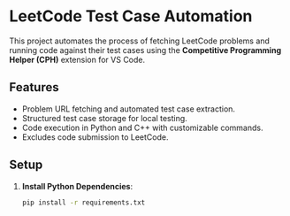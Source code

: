 # LeetCode Test Case Automation

This project automates the process of fetching LeetCode problems and running code against their test cases using the **Competitive Programming Helper (CPH)** extension for VS Code.

## Features
- Problem URL fetching and automated test case extraction.
- Structured test case storage for local testing.
- Code execution in Python and C++ with customizable commands.
- Excludes code submission to LeetCode.


## Setup
1. **Install Python Dependencies**:  
   ```bash
   pip install -r requirements.txt


